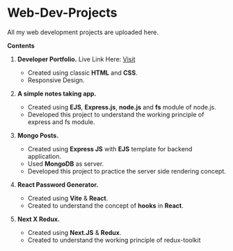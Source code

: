 # Web-Dev-Projects
All my web development projects are uploaded here.

**Contents**
1. **Developer Portfolio.** Live Link Here: [Visit](https://developer-portfolio-sample1.netlify.app/)
   - Created using classic **HTML** and **CSS**.
   - Responsive Design.

2. **A simple notes taking app.**
   - Created using **EJS**, **Express.js**, **node.js** and **fs** module of node.js.
   - Developed this project to understand the working principle of express and fs module.

3. **Mongo Posts.**
   - Created using **Express JS** with **EJS** template for backend application.
   - Used **MongoDB** as server.
   - Developed this project to practice the server side rendering concept.
  
4. **React Password Generator.**
   - Created using **Vite** & **React**.
   - Created to understand the concept of **hooks** in **React**.

5. **Next X Redux.**
   - Created using **Next.JS** & **Redux**.
   - Created to understand the working principle of redux-toolkit
